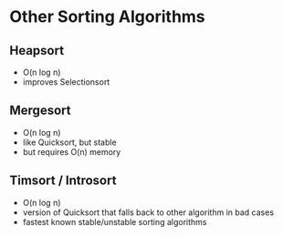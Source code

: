 # Other Sorting Algorithms
## Heapsort
- O(n log n)
- improves Selectionsort

## Mergesort
- O(n log n)
- like Quicksort, but stable
- but requires O(n) memory

## Timsort / Introsort
- O(n log n)
- version of Quicksort that falls back to other algorithm in bad cases
- fastest known stable/unstable sorting algorithms